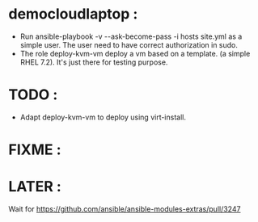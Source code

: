 # democloudlaptop :
- Run ansible-playbook -v --ask-become-pass -i hosts site.yml as a simple user. The user need to have correct authorization in sudo.
- The role deploy-kvm-vm deploy a vm based on a template. (a simple RHEL 7.2). It's just there for testing purpose.
# TODO :
- Adapt deploy-kvm-vm to deploy using virt-install.
# FIXME :


# LATER :
Wait for https://github.com/ansible/ansible-modules-extras/pull/3247
